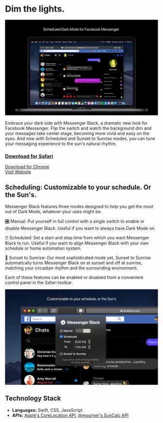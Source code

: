 # Dim the lights.

![Hero image displaying Messenger Black running on a MacBook Pro](/readme-images/hero.png)

Embrace your dark side with Messenger Black, a dramatic new look for Facebook Messenger. Flip the switch and watch the background dim and your messages take center stage, becoming more vivid and easy on the eyes. And now with Scheduled and Sunset to Sunrise modes, you can tune your messaging experience to the sun's natural rhythm.

### [Download for Safari][safari]
[Download for Chrome][chrome]<br>
[Visit Website][website]

[safari]: https://apps.apple.com/us/app/messenger-black/id1478185564?mt=12
[chrome]: https://chrome.google.com/webstore/detail/messenger-black/aakklflhdgofndhdkjgalldlnbgpgbob
[website]: https://messengerblack.com


## Scheduling: Customizable to your schedule. Or the Sun's.
Messenger Black features three modes designed to help you get the most out of Dark Mode, whatever your uses might be.

🎛 Manual: Put yourself in full control with a single switch to enable or disable Messenger Black. Useful if you want to always have Dark Mode on.

⏰ Scheduled: Set a start and stop time from which you want Messenger Black to run. Useful if you want to align Messenger Black with your own schedule or home automation system.

🌅 Sunset to Sunrise: Our most sophisticated mode yet, Sunset to Sunrise automatically turns Messenger Black on at sunset and off at sunrise, matching your circadian rhythm and the surrounding environment.

Each of these features can be enabled or disabled from a convenient control panel in the Safari toolbar.

![Image displaying Messenger Black's Scheduling functionality](/readme-images/scheduling.png)

## Technology Stack
- **Languages:** Swift, CSS, JavaScript
- **APIs:** [Apple's CoreLocation API][corelocation], [@mourner's SunCalc API][suncalc]

[corelocation]: https://developer.apple.com/documentation/corelocation
[suncalc]: https://github.com/mourner/suncalc
